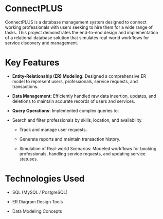 # ConnectPLUS

ConnectPLUS is a database management system designed to connect working professionals with users seeking to hire them for a wide range of tasks. This project demonstrates the end-to-end design and implementation of a relational database solution that simulates real-world workflows for service discovery and management.

# Key Features
- **Entity-Relationship (ER) Modeling:** Designed a comprehensive ER model to represent users, professionals, service requests, and transactions.

- **Data Management:** Efficiently handled raw data insertion, updates, and deletions to maintain accurate records of users and services.

- **Query Operations:** Implemented complex queries to:

- Search and filter professionals by skills, location, and availability.

  - Track and manage user requests.

  - Generate reports and maintain transaction history.

  - Simulation of Real-world Scenarios: Modeled workflows for booking professionals, handling service requests, and updating service statuses.

# Technologies Used
- SQL (MySQL / PostgreSQL)

- ER Diagram Design Tools

- Data Modeling Concepts
